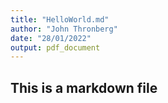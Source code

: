 ```yaml
---
title: "HelloWorld.md"
author: "John Thronberg"
date: "28/01/2022"
output: pdf_document
---
```


## This is a markdown file

